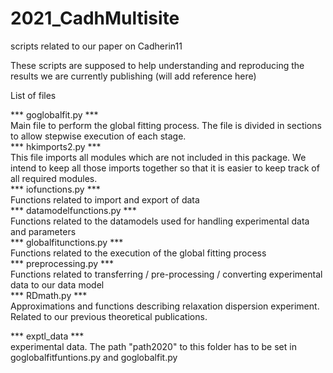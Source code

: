 # 2021_CadhMultisite
 scripts related to our paper on Cadherin11

These scripts are supposed to help understanding and reproducing the results we are currently publishing
(will add reference here)

List of files

*** goglobalfit.py ***  
Main file to perform the global fitting process. The file is divided in sections to allow stepwise
execution of each stage.  
*** hkimports2.py ***  
This file imports all modules which are not included in this package. We intend to keep all those imports
together so that it is easier to keep track of all required modules.  
*** iofunctions.py ***  
Functions related to import and export of data  
*** datamodelfunctions.py ***  
Functions related to the datamodels used for handling experimental data and parameters  
*** globalfitunctions.py ***  
Functions related to the execution of the global fitting process  
*** preprocessing.py ***  
Functions related to transferring / pre-processing / converting experimental data to our data model  
*** RDmath.py ***  
Approximations and functions describing relaxation dispersion experiment. Related to our previous
theoretical publications.  

*** exptl_data ***  
experimental data. The path "path2020" to this folder has to be set in goglobalfitfuntions.py and goglobalfit.py  